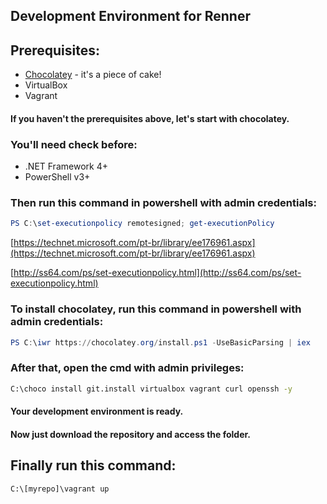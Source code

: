 Development Environment for Renner
-----------------------------------

## Prerequisites:
 - [Chocolatey](https://chocolatey.org/) - it's a piece of cake! 
 - VirtualBox
 - Vagrant

#### If you haven't the prerequisites above, let's start with chocolatey.

### You'll need check before:
 - .NET Framework 4+
 - PowerShell v3+

### Then run this command in powershell with admin credentials:

```powershell
PS C:\set-executionpolicy remotesigned; get-executionPolicy
```
[https://technet.microsoft.com/pt-br/library/ee176961.aspx](https://technet.microsoft.com/pt-br/library/ee176961.aspx)

[http://ss64.com/ps/set-executionpolicy.html](http://ss64.com/ps/set-executionpolicy.html)

### To install chocolatey, run this command in powershell with admin credentials:

```powershell
PS C:\iwr https://chocolatey.org/install.ps1 -UseBasicParsing | iex
```

### After that, open the cmd with admin privileges:

```cmd
C:\choco install git.install virtualbox vagrant curl openssh -y
```

#### Your development environment is ready.
#### Now just download the repository and access the folder.

## Finally run this command:

```cmd
C:\[myrepo]\vagrant up
```